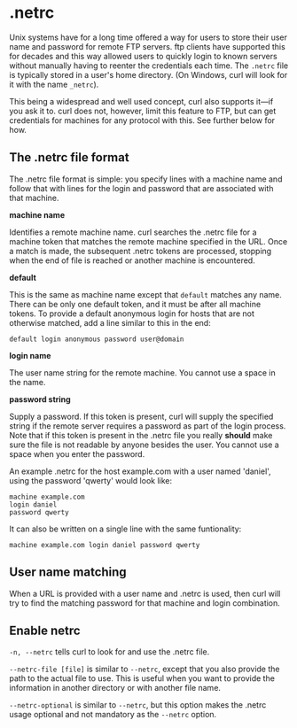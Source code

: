 # .netrc

Unix systems have for a long time offered a way for users to store their user
name and password for remote FTP servers. ftp clients have supported this for
decades and this way allowed users to quickly login to known servers without
manually having to reenter the credentials each time. The `.netrc` file is
typically stored in a user's home directory. (On Windows, curl will look for
it with the name `_netrc`).

This being a widespread and well used concept, curl also supports it—if you
ask it to. curl does not, however, limit this feature to FTP, but can get
credentials for machines for any protocol with this. See further below for
how.

## The .netrc file format

The .netrc file format is simple: you specify lines with a machine name and
follow that with lines for the login and password that are associated with that
machine.

**machine name**

Identifies a remote machine name.  curl searches the .netrc file for a machine
token that matches the remote machine specified in the URL. Once a match is
made, the subsequent .netrc tokens are processed, stopping when the end of
file is reached or another machine is encountered.

**default**

This is the same as machine name except that `default` matches any name. There
can be only one default token, and it must be after all machine tokens. To
provide a default anonymous login for hosts that are not otherwise matched,
add a line similar to this in the end:

    default login anonymous password user@domain

**login name**

The user name string for the remote machine. You cannot use a space in the
name.

**password string**

Supply a password. If this token is present, curl will supply the specified
string if the remote server requires a password as part of the login process.
Note that if this token is present in the .netrc file you really **should**
make sure the file is not readable by anyone besides the user. You cannot use
a space when you enter the password.

An example .netrc for the host example.com with a user named 'daniel', using
the password 'qwerty' would look like:

    machine example.com
    login daniel
    password qwerty

It can also be written on a single line with the same funtionality:

    machine example.com login daniel password qwerty

## User name matching

When a URL is provided with a user name and .netrc is used, then curl will try
to find the matching password for that machine and login combination.

## Enable netrc

`-n, --netrc` tells curl to look for and use the .netrc file.

`--netrc-file [file]` is similar to `--netrc`, except that you also provide
the path to the actual file to use. This is useful when you want to provide
the information in another directory or with another file name.

`--netrc-optional` is similar to `--netrc`, but this option makes the .netrc
usage optional and not mandatory as the `--netrc` option.
